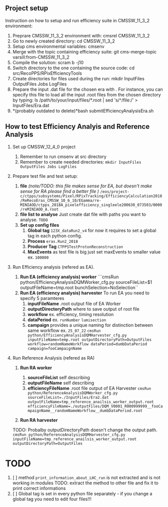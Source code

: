 ## Project setup 
Instruction on how to setup and run efficiency suite in CMSSW_11_3_2 environment:
1. Preprare CMSSW_11_3_2 environment with: cmsrel CMSSW_11_3_2
2. Go to newly created directory: cd CMSSW_11_3_2
3. Setup cms environmental variables: cmsenv
4. Merge with the topic containing efficiency suite: git cms-merge-topic varsill:from-CMSSW_11_3_2
5. Compile the solution: scram b -j10
6. Switch directory to the one containing the source code: cd src/RecoPPS/RPixEfficiencyTools
7. Create directories for files used during the run: mkdir InputFiles OutputFiles Jobs LogFiles
8. Prepare the input .dat file for the chosen era with <era name>. For instance, you can specify this file to load all the input .root files from the chosen directory by typing:
	ls /path/to/your/input/files/*.root | sed 's/^/file:/' > InputFiles/Era<era name>.dat
9. *(probably outdated to delete)*bash submitEfficiencyAnalysisEra.sh <era name>


## How to test Efficiency Analyis and Reference Analysis 
1. Set up CMSSW_12_4_0 project
	1. Remember to run cmsenv at src directory
	2. Remember to create needed directories:
		```mkdir InputFiles OutputFiles Jobs LogFiles```
2. Prepare test file and test setup:
	1. **file** *(note/TODO: this file makes sense for EA, but doesn't make sense for RA please find a better file )* `/eos/project-c/ctpps/subsystems/Pixel/RPixTracking/EfficiencyCalculation2018/ReRecoEras_CMSSW_10_6_10/EGamma/re-MINIAOD/ctpps_2018A_pixelefficiency_singleele200630_073503/0000/reMINIAOD_A.root`
	2. **file list to analyse** Just create dat file with paths you want to analyse.
	```TODO```
	3. **Set up config files**
		1. **Global tag** `123X_dataRun2_v4` for now it requires to set a global tag in each python config. 
		2. **Process**  `eras.Run2_2018`
		3. **Producer Tag** `CTPPSTestProtonReconstruction`
		4. **MaxEvents** as test file is big just set maxEvents to smaller value ex. `100000`

3. Run Efficiency analysis (refered as EA).
	1. **Run EA (efficiency analysis) worker**
		```cmsRun python/EfficiencyAnalysisDQMWorker_cfg.py sourceFileList=$1 outputFileName=tmp.root bunchSelection=NoSelection``
	2. **Run EA (efficiency analysis) harvester** To run EA you need to specify 5 paramteres
		1. **inputFileName** .root output file of EA Worker
		2. **outputDirectoryPath** where to save output of root file 
		3. **workflow** ex. efficiency, timing resolution
		4. **dataPeriod** ex. `runNumber` `lumisection`
		5. **campaign** provides a unique naming for distinction between same workflow ex. `25_07_22`
	```cmsRun python/EfficiencyAnalysisDQMHarvester_cfg.py inputFileName=temp.root outputDirectoryPath=OutputFiles workflow=randomNameWorkflow dataPeriod=dumbDataPeriod campaign=fooCampaignName```

4. Run Reference Analysis (refered as RA)
	1. **Run RA worker** 
		1. **sourceFileList** self describing
		2. **outputFileName** self describing 
		3. **efficiencyFileName** .root file output of EA Harvester
	```cmsRun python/ReferenceAnalysisDQMWorker_cfg.py sourceFileList=./InputFiles/Era2.dat outputFileName=tmp_reference_anailsis_worker_output.root efficiencyFileName=./outputFiles/DQM_V0001_R000999999__fooCampaignName__randomNameWorkflow__dumbDataPeriod.root```

	2. **Run RA harvester**

	TODO: Probalby outputDirectoryPath doesn't change the output path. 
	```cmsRun python/ReferenceAnalysisDQMHarvester_cfg.py inputFileName=tmp_reference_anailsis_worker_output.root outputDirectoryPath=OutputFiles```

# TODO
1. [ ]  method `print_information_about_LHC_run` is not extracted and is not working in modules 
	TODO: extract the method to other file and fix it to print correct informations
2. [ ] Global tag is set in every python file separately - if you change a global tag you need to edit four files!!!

